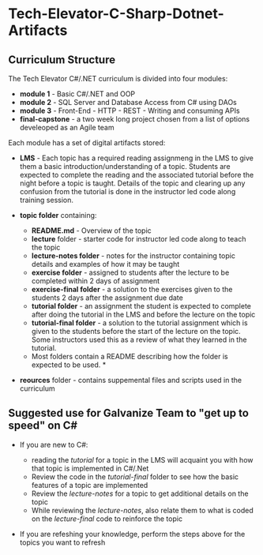 # Tech-Elevator-C-Sharp-Dotnet-Artifacts


## Curriculum Structure

The Tech Elevator C#/.NET curriculum is divided into four modules:

* **module 1** - Basic C#/.NET and OOP
* **module 2** - SQL Server and Database Access from C# using DAOs
* **module 3** - Front-End - HTTP - REST - Writing and consuming APIs
* **final-capstone** - a two week long project chosen from a list of options develeoped as an Agile team

Each module has a set of digital artifacts stored:

* **LMS** - Each topic has a required reading assignmeng in the LMS to give them a basic introduction/understanding of a topic.  Students are expected to complete the reading and the associated tutorial before the night before a topic is taught.
Details of the topic and clearing up any confusion from the tutorial is done in the instructor led code along training session.

* **topic folder** containing:

    - **README.md** - Overview of the topic
    - **lecture** folder - starter code for instructor led code along to teach the topic
    - **lecture-notes folder** - notes for the instructor containing topic details and examples of how it may be taught
    - **exercise folder** - assigned to students after the lecture to be completed within 2 days of assignment
    - **exercise-final folder** - a solution to the exercises given to the students 2 days after the assignment due date
    - **tutorial folder** - an assignment the student is expected to complete after doing the tutorial in the LMS and before the lecture on the topic
    - **tutorial-final folder** - a solution to the tutorial assignment which is given to the students before the start of the lecture on the topic.  Some instructors used this as a review of what they learned in the tutorial. 

    * Most folders contain a README describing how the folder is expected to be used. *

* **reources** folder - contains suppemental files and scripts used in the curriculum

## Suggested use for Galvanize Team to "get up to speed" on C#

* If you are new to C#: 
    * reading the *tutorial* for a topic in the LMS will acquaint you with how that topic is implemented in C#/.Net
    * Review the code in the *tutorial-final* folder to see how the basic features of a topic are implemented
    * Review the *lecture-notes* for a topic to get additional details on the topic
    * While reviewing the *lecture-notes*, also relate them to what is coded on the *lecture-final* code to reinforce the topic

* If you are refeshing your knowledge, perform the steps above for the topics you want to refresh